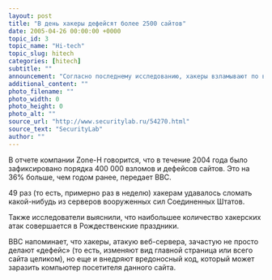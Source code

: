 ```yaml
---
layout: post
title: "В день хакеры дефейсят более 2500 сайтов"
date: 2005-04-26 00:00:00 +0000
topic_id: 3
topic_name: "Hi-tech"
topic_slug: hitech
categories: [hitech]
subtitle: ""
announcement: "Согласно последнему исследованию, хакеры взламывают по всему миру 2500 веб-серверов в день."
additional_content: ""
photo_filename: ""
photo_width: 0
photo_height: 0
photo_alt: ""
source_url: "http://www.securitylab.ru/54270.html"
source_text: "SecurityLab"
author: ""
---
```

В отчете компании Zone-H говорится, что в течение 2004 года было зафиксировано порядка 400 000 взломов и дефейсов сайтов. Это на 36% больше, чем годом ранее, передает BBC.

49 раз (то есть, примерно раз в неделю) хакерам удавалось сломать какой-нибудь из серверов вооруженных сил Соединенных Штатов.

Также исследователи выяснили, что наибольшее количество хакерских атак совершается в Рождественские праздники.

BBC напоминает, что хакеры, атакую веб-сервера, зачастую не просто делают «дефейс» (то есть, изменяют вид главной страница или всего сайта целиком), но еще и внедряют вредоносный код, который может заразить компьютер посетителя данного сайта.

